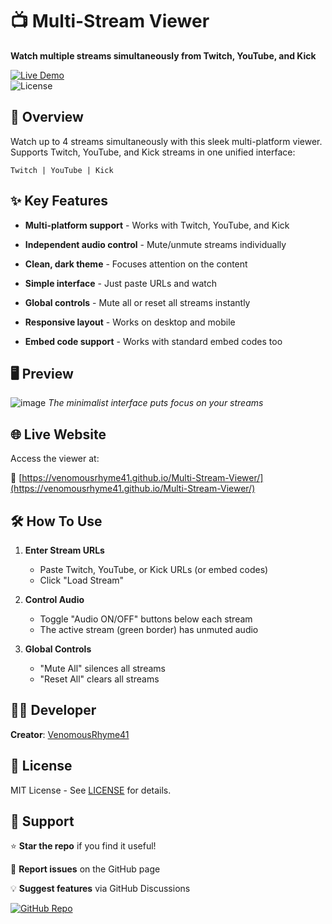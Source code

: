 # 📺 Multi-Stream Viewer  

**Watch multiple streams simultaneously from Twitch, YouTube, and Kick**  

[![Live Demo](https://img.shields.io/badge/Live_Demo-Available-brightgreen)](https://venomousrhyme41.github.io/Multi-Stream-Viewer/)  
![License](https://img.shields.io/badge/License-MIT-blue)

## 🎯 Overview  

Watch up to 4 streams simultaneously with this sleek multi-platform viewer. Supports Twitch, YouTube, and Kick streams in one unified interface:  

`Twitch | YouTube | Kick`  

## ✨ Key Features  

- **Multi-platform support** - Works with Twitch, YouTube, and Kick  

- **Independent audio control** - Mute/unmute streams individually  

- **Clean, dark theme** - Focuses attention on the content  

- **Simple interface** - Just paste URLs and watch  

- **Global controls** - Mute all or reset all streams instantly  

- **Responsive layout** - Works on desktop and mobile  

- **Embed code support** - Works with standard embed codes too  

## 🖥️ Preview  

![image](https://github.com/user-attachments/assets/877a8ef7-5103-455b-a99b-c0297c674c0c)
*The minimalist interface puts focus on your streams*

## 🌐 Live Website  

Access the viewer at:  

🔗 [https://venomousrhyme41.github.io/Multi-Stream-Viewer/](https://venomousrhyme41.github.io/Multi-Stream-Viewer/)  

## 🛠️ How To Use  

1. **Enter Stream URLs**  
   - Paste Twitch, YouTube, or Kick URLs (or embed codes)  
   - Click "Load Stream"  

2. **Control Audio**  
   - Toggle "Audio ON/OFF" buttons below each stream  
   - The active stream (green border) has unmuted audio  

3. **Global Controls**  
   - "Mute All" silences all streams  
   - "Reset All" clears all streams  

## 👨‍💻 Developer  

**Creator**: [VenomousRhyme41](https://github.com/VenomousRhyme41)  

## 📜 License  

MIT License - See [LICENSE](LICENSE) for details.  

## 🤝 Support  

⭐ **Star the repo** if you find it useful!  

🐛 **Report issues** on the GitHub page  

💡 **Suggest features** via GitHub Discussions  

[![GitHub Repo](https://img.shields.io/badge/GitHub-Repository-blue)](https://github.com/VenomousRhyme41/Multi-Stream-Viewer)
